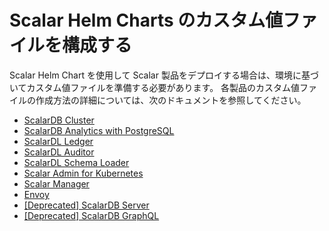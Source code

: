 # Scalar Helm Charts のカスタム値ファイルを構成する

Scalar Helm Chart を使用して Scalar 製品をデプロイする場合は、環境に基づいてカスタム値ファイルを準備する必要があります。 各製品のカスタム値ファイルの作成方法の詳細については、次のドキュメントを参照してください。

* [ScalarDB Cluster](configure-custom-values-scalardb-cluster.md)
* [ScalarDB Analytics with PostgreSQL](configure-custom-values-scalardb-analytics-postgresql.md)
* [ScalarDL Ledger](configure-custom-values-scalardl-ledger.md)
* [ScalarDL Auditor](configure-custom-values-scalardl-auditor.md)
* [ScalarDL Schema Loader](configure-custom-values-scalardl-schema-loader.md)
* [Scalar Admin for Kubernetes](configure-custom-values-scalar-admin-for-kubernetes.md)
* [Scalar Manager](configure-custom-values-scalar-manager.md)
* [Envoy](configure-custom-values-envoy.md)
* [[Deprecated] ScalarDB Server](configure-custom-values-scalardb.md)
* [[Deprecated] ScalarDB GraphQL](configure-custom-values-scalardb-graphql.md)
